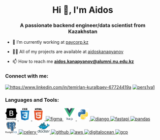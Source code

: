 <h1 align="center">Hi 👋, I'm Aidos</h1>
<h3 align="center">A passionate backend engineer/data scientist from Kazakhstan</h3>

- 🔭 I’m currently working at [paycorp.kz](https://paycorp.kz)

- 👨‍💻 All of my projects are available at [aidoskanapyanov](https://github.com/aidoskanapyanov?tab=repositories)

- 📫 How to reach me **aidos.kanapyanov@alumni.nu.edu.kz**

<h3 align="left">Connect with me:</h3>
<p align="left">
<a href="https://www.linkedin.com/in/aidos-kanapyanov/" target="blank"><img align="center" src="https://raw.githubusercontent.com/rahuldkjain/github-profile-readme-generator/master/src/images/icons/Social/linked-in-alt.svg" alt="https://www.linkedin.com/in/temirlan-kuralbaev-67724419a" height="30" width="40" /></a>
<a href="https://www.instagram.com/aidoskanapyanov/" target="blank"><img align="center" src="https://raw.githubusercontent.com/rahuldkjain/github-profile-readme-generator/master/src/images/icons/Social/instagram.svg" alt="pers1va1" height="30" width="40" /></a>
</p>

<h3 align="left">Languages and Tools:</h3>
<p align="left">
  <a href="https://getbootstrap.com" target="_blank" rel="noreferrer">
    <img
      src="https://raw.githubusercontent.com/devicons/devicon/master/icons/bootstrap/bootstrap-plain-wordmark.svg"
      alt="bootstrap"
      width="40"
      height="40"
    />
  </a>
  <a href="https://www.w3schools.com/css/" target="_blank" rel="noreferrer">
    <img
      src="https://raw.githubusercontent.com/devicons/devicon/master/icons/css3/css3-original-wordmark.svg"
      alt="css3"
      width="40"
      height="40"
    />
  </a>
  <a href="https://www.w3.org/html/" target="_blank" rel="noreferrer">
    <img
      src="https://raw.githubusercontent.com/devicons/devicon/master/icons/html5/html5-original-wordmark.svg"
      alt="html5"
      width="40"
      height="40"
    />
  </a>
  <a href="https://www.figma.com/" target="_blank" rel="noreferrer">
    <img src="https://www.vectorlogo.zone/logos/figma/figma-icon.svg" alt="figma" width="40" height="40" />
  </a>
  <a href="https://vuejs.org/" target="_blank" rel="noreferrer">
    <img
      src="https://raw.githubusercontent.com/devicons/devicon/master/icons/vuejs/vuejs-original-wordmark.svg"
      alt="vuejs"
      width="40"
      height="40"
    />
  </a>
  <a href="https://www.python.org" target="_blank" rel="noreferrer">
    <img
      src="https://raw.githubusercontent.com/devicons/devicon/master/icons/python/python-original.svg"
      alt="python"
      width="40"
      height="40"
    />
  </a>
  <a href="https://www.djangoproject.com/" target="_blank" rel="noreferrer">
    <img
      src="https://icongr.am/devicon/django-original.svg?size=128&color=currentColor"
      alt="django"
      width="40"
      height="40"
    />
  </a>
  <a href="https://fastapi.tiangolo.com/" target="_blank" rel="noreferrer">
    <img
      src="https://cdn.jsdelivr.net/gh/devicons/devicon/icons/fastapi/fastapi-plain.svg"
      alt="fastapi"
      width="40"
      height="40"
    />
  </a>
  <a href="https://pandas.pydata.org/" target="_blank" rel="noreferrer">
    <img
      src="https://cdn.jsdelivr.net/gh/devicons/devicon/icons/pandas/pandas-original-wordmark.svg"
      alt="pandas"
      width="40"
      height="40"
    />
  </a>
  <a href="https://www.postgresql.org" target="_blank" rel="noreferrer">
    <img
      src="https://raw.githubusercontent.com/devicons/devicon/master/icons/postgresql/postgresql-original-wordmark.svg"
      alt="postgresql"
      width="40"
      height="40"
    />
  </a>
  <a href="https://docs.celeryq.dev/en/stable/" target="_blank" rel="noreferrer">
    <img
      src="https://upload.wikimedia.org/wikipedia/commons/1/19/Celery_logo.png"
      alt="celery"
      width="40"
      height="40"
    />
  </a>
  <a href="https://www.docker.com/" target="_blank" rel="noreferrer">
    <img
      src="https://raw.githubusercontent.com/devicons/devicon/master/icons/docker/docker-original-wordmark.svg"
      alt="docker"
      width="40"
      height="40"
    />
  </a>
  <a href="https://github.com/" target="_blank" rel="noreferrer">
    <img
      src="https://cdn.jsdelivr.net/gh/devicons/devicon/icons/github/github-original.svg"
      alt="github"
      width="40"
      height="40"
    />
  </a>
  <a href="https://aws.amazon.com/" target="_blank" rel="noreferrer">
    <img
      src="https://cdn.jsdelivr.net/gh/devicons/devicon/icons/amazonwebservices/amazonwebservices-original.svg"
      alt="aws"
      width="40"
      height="40"
    />
  </a>
  <a href="https://www.digitalocean.com/" target="_blank" rel="noreferrer">
    <img
      src="https://cdn.jsdelivr.net/gh/devicons/devicon/icons/digitalocean/digitalocean-original.svg"
      alt="digitalocean"
      width="40"
      height="40"
    />
  </a>
  <a href="https://cloud.google.com/" target="_blank" rel="noreferrer">
    <img
      src="https://cdn.jsdelivr.net/gh/devicons/devicon/icons/googlecloud/googlecloud-original.svg"
      alt="gcp"
      width="40"
      height="40"
    />
  </a>
</p>
